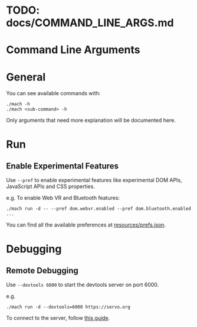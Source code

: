 # TODO: docs/COMMAND_LINE_ARGS.md

<!-- https://github.com/servo/servo/blob/b79e2a0b6575364de01b1f89021aba0ec3fcf399/docs/COMMAND_LINE_ARGS.md -->

Command Line Arguments
========================
# General

You can see available commands with:
```
./mach -h
./mach <sub-command> -h
```
Only arguments that need more explanation will be documented here.

# Run
## Enable Experimental Features
Use `--pref` to enable experimental features like experimental DOM APIs, JavaScript APIs and CSS properties.

e.g. To enable Web VR and Bluetooth features:
```
./mach run -d -- --pref dom.webvr.enabled --pref dom.bluetooth.enabled ...
```

You can find all the available preferences at [resources/prefs.json](../resources/prefs.json).

# Debugging
## Remote Debugging
Use `--devtools 6000` to start the devtools server on port 6000.

e.g.
```
./mach run -d --devtools=6000 https://servo.org
```

To connect to the server, follow [this guide](https://developer.mozilla.org/en-US/docs/Tools/Remote_Debugging/Debugging_Firefox_Desktop#Connect).
